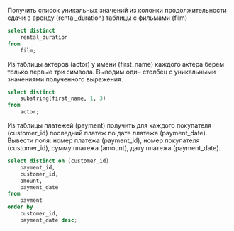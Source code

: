 Получить список уникальных значений из колонки продолжительности сдачи в аренду (rental_duration) таблицы с фильмами (film)

```sql
select distinct
	rental_duration
from
	film;
```

Из таблицы актеров (actor) у имени (first_name) каждого актера берем только первые три символа. 
Выводим один столбец с уникальными значениями полученного выражения. 


```sql
select distinct
	substring(first_name, 1, 3)
from
	actor;
```

Из таблицы платежей (payment) получить для каждого покупателя (customer_id) последний платеж по дате платежа (payment_date). 
Вывести поля: 
номер платежа (payment_id), 
номер покупателя (customer_id), 
сумму платежа (amount), 
дату платежа (payment_date). 

```sql
select distinct on (customer_id)
	payment_id,
	customer_id,
	amount,
	payment_date
from
	payment
order by
	customer_id,
	payment_date desc;
```
